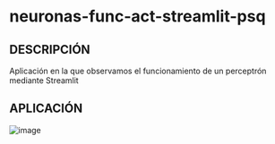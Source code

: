 # neuronas-func-act-streamlit-psq

## DESCRIPCIÓN

Aplicación en la que observamos el funcionamiento de un perceptrón mediante Streamlit

## APLICACIÓN

![image](https://github.com/pabloquirce23/neuronas-func-act--streamlit-psq/assets/74304660/34c00f5d-40bf-4599-9ecd-ec880ade8592)﻿
